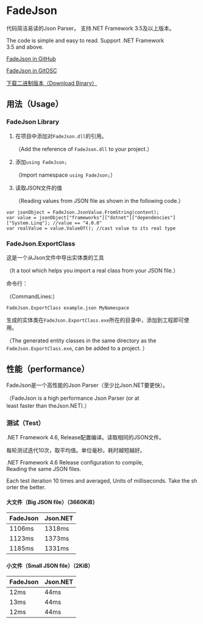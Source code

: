 # FadeJson

代码简洁易读的Json Parser。 支持.NET Framework 3.5及以上版本。

The code is simple and easy to read. Support .NET Framework 3.5 and above.

[FadeJson in GitHub](https://github.com/YangFan789/FadeJson)

[FadeJson in GitOSC](http://git.oschina.net/fuis/FadeJson)

[下载二进制版本（Download Binary）](https://github.com/YangFan789/FadeJson/releases)

<script src='http://git.oschina.net/fuis/FadeJson/star_widget_preview'></script>

<script src='http://git.oschina.net/fuis/FadeJson/fork_widget_preview'></script>

## 用法（Usage）

### FadeJson Library

1. 在项目中添加对`FadeJson.dll`的引用。
   
   （Add the reference of `FadeJson.dll` to your project.） 
   
2. 添加`using FadeJson;`
   
   （Import namespace `using FadeJson;`）
   
3. 读取JSON文件的值
   
   （Reading values from JSON file as shown in the following code.）

``` 
var jsonObject = FadeJson.JsonValue.FromString(content);
var value = jsonObject["frameworks"]["dotnet"]["dependencies"]["System.Linq"]; //value == "4.0.0"
var realValue = value.ValueOf(); //cast value to its real type
```

### FadeJson.ExportClass

这是一个从Json文件中导出实体类的工具

（It a tool which helps you import a real class from your JSON file.）

命令行：

（CommandLines:）

``` 
FadeJson.ExportClass example.json MyNamespace
```

生成的实体类在`FadeJson.ExportClass.exe`所在的目录中，添加到工程即可使用。

（The generated entity classes in the same directory as the `FadeJson.ExportClass.exe`, can be added to a project. ）

## 性能（performance）

FadeJson是一个高性能的Json Parser（至少比Json.NET要更快）。

（FadeJson is a high performance Json Parser (or at least faster than theJson.NET).）

### 测试（Test）

.NET Framework 4.6, Release配置编译。读取相同的JSON文件。

每轮测试迭代10次，取平均值。单位毫秒。耗时越短越好。

.NET Framework 4.6 Release configuration to compile, Reading the same JSON files.

Each test iteration 10 times and averaged, Units of milliseconds. Take the shorter the better.



#### 大文件（Big JSON file）（3660KiB）

| FadeJson | Json.NET |
| -------- | -------- |
| 1106ms   | 1318ms   |
| 1123ms   | 1373ms   |
| 1185ms   | 1331ms   |

#### 小文件（Small JSON file）（2KiB）

| FadeJson | Json.NET |
| -------- | -------- |
| 12ms     | 44ms     |
| 13ms     | 44ms     |
| 12ms     | 44ms     |
